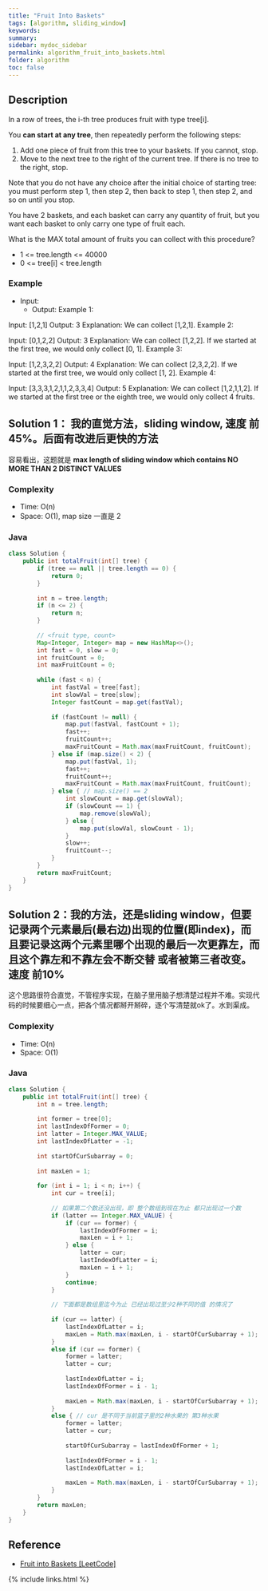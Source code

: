 ```yaml
---
title: "Fruit Into Baskets"
tags: [algorithm, sliding_window]
keywords:
summary:
sidebar: mydoc_sidebar
permalink: algorithm_fruit_into_baskets.html
folder: algorithm
toc: false
---
```


## Description
In a row of trees, the i-th tree produces fruit with type tree[i].

You **can start at any tree**, then repeatedly perform the following steps:
1. Add one piece of fruit from this tree to your baskets.  If you cannot, stop.
2. Move to the next tree to the right of the current tree.  If there is no tree to the right, stop.

Note that you do not have any choice after the initial choice of starting tree: you must perform step 1, then step 2, then back to step 1, then step 2, and so on until you stop.

You have 2 baskets, and each basket can carry any quantity of fruit, but you want each basket to only carry one type of fruit each.

What is the MAX total amount of fruits you can collect with this procedure?
* 1 <= tree.length <= 40000
* 0 <= tree[i] < tree.length

### Example
* Input: 
  * Output: 
Example 1:

Input: [1,2,1]
Output: 3
Explanation: We can collect [1,2,1].
Example 2:

Input: [0,1,2,2]
Output: 3
Explanation: We can collect [1,2,2].
If we started at the first tree, we would only collect [0, 1].
Example 3:

Input: [1,2,3,2,2]
Output: 4
Explanation: We can collect [2,3,2,2].
If we started at the first tree, we would only collect [1, 2].
Example 4:

Input: [3,3,3,1,2,1,1,2,3,3,4]
Output: 5
Explanation: We can collect [1,2,1,1,2].
If we started at the first tree or the eighth tree, we would only collect 4 fruits.

## Solution 1： 我的直觉方法，sliding window, 速度 前45%。后面有改进后更快的方法
容易看出，这题就是 **max length of sliding window which contains NO MORE THAN 2 DISTINCT VALUES**

### Complexity
* Time: O(n)
* Space: O(1), map size 一直是 2

### Java
```java
class Solution {
    public int totalFruit(int[] tree) {
        if (tree == null || tree.length == 0) {
            return 0;
        }
        
        int n = tree.length;
        if (n <= 2) {
            return n;
        }
        
        // <fruit type, count>
        Map<Integer, Integer> map = new HashMap<>();
        int fast = 0, slow = 0;
        int fruitCount = 0;
        int maxFruitCount = 0;
        
        while (fast < n) {
            int fastVal = tree[fast];
            int slowVal = tree[slow];
            Integer fastCount = map.get(fastVal);
            
            if (fastCount != null) {
                map.put(fastVal, fastCount + 1);
                fast++;
                fruitCount++;
                maxFruitCount = Math.max(maxFruitCount, fruitCount);
            } else if (map.size() < 2) {
                map.put(fastVal, 1);
                fast++;
                fruitCount++;
                maxFruitCount = Math.max(maxFruitCount, fruitCount);
            } else { // map.size() == 2
                int slowCount = map.get(slowVal);
                if (slowCount == 1) {
                    map.remove(slowVal);
                } else {
                    map.put(slowVal, slowCount - 1);
                }
                slow++;
                fruitCount--;
            }
        }
        return maxFruitCount;
    }
}
```

## Solution 2：我的方法，还是sliding window，但要记录两个元素最后(最右边)出现的位置(即index)，而且要记录这两个元素里哪个出现的最后一次更靠左，而且这个靠左和不靠左会不断交替 或者被第三者改变。速度 前10%

这个思路很符合直觉，不管程序实现，在脑子里用脑子想清楚过程并不难。实现代码的时候要细心一点，把各个情况都掰开掰碎，逐个写清楚就ok了。水到渠成。

### Complexity
* Time: O(n)
* Space: O(1)

### Java
```java
class Solution {
    public int totalFruit(int[] tree) {
        int n = tree.length;
        
        int former = tree[0];
        int lastIndexOfFormer = 0;
        int latter = Integer.MAX_VALUE;
        int lastIndexOfLatter = -1;
        
        int startOfCurSubarray = 0;
        
        int maxLen = 1;
        
        for (int i = 1; i < n; i++) {
            int cur = tree[i];
            
            // 如果第二个数还没出现，即 整个数组到现在为止 都只出现过一个数
            if (latter == Integer.MAX_VALUE) { 
                if (cur == former) {
                    lastIndexOfFormer = i;
                    maxLen = i + 1;
                } else {
                    latter = cur;
                    lastIndexOfLatter = i;
                    maxLen = i + 1;
                }
                continue;
            }
            
            // 下面都是数组里迄今为止 已经出现过至少2种不同的值 的情况了
            
            if (cur == latter) {
                lastIndexOfLatter = i;
                maxLen = Math.max(maxLen, i - startOfCurSubarray + 1);
            }
            else if (cur == former) {
                former = latter;
                latter = cur;
                
                lastIndexOfLatter = i;
                lastIndexOfFormer = i - 1;
                
                maxLen = Math.max(maxLen, i - startOfCurSubarray + 1);
            }
            else { // cur 是不同于当前篮子里的2种水果的 第3种水果
                former = latter;
                latter = cur;
                
                startOfCurSubarray = lastIndexOfFormer + 1;
                
                lastIndexOfFormer = i - 1;
                lastIndexOfLatter = i;
                
                maxLen = Math.max(maxLen, i - startOfCurSubarray + 1);
            }
        }
        return maxLen;
    }
}
```

## Reference
* [Fruit into Baskets [LeetCode]](https://leetcode.com/problems/fruit-into-baskets/description/)

{% include links.html %}
